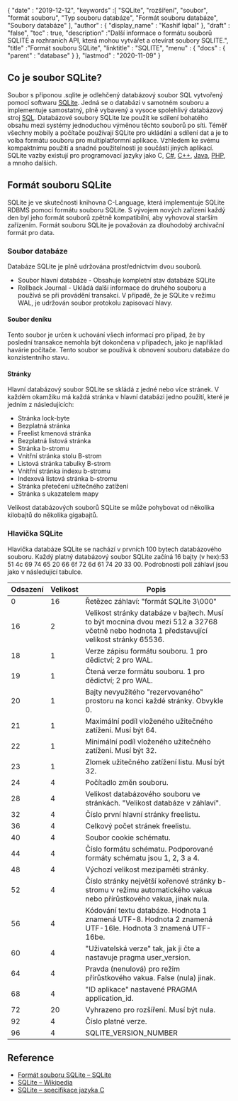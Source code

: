{
  "date" : "2019-12-12",
  "keywords" :[ "SQLite", "rozšíření", "soubor", "formát souboru", "Typ souboru databáze", "Formát souboru databáze", "Soubory databáze" ],
  "author" : {
    "display_name" : "Kashif Iqbal"
},
  "draft" : "false",
  "toc" : true,
  "description" :"Další informace o formátu souborů SQLITE a rozhraních API, která mohou vytvářet a otevírat soubory SQLITE.",
  "title" :"Formát souboru SQLite",
  "linktitle" : "SQLITE",
  "menu" : {
    "docs" : {
      "parent" : "database"
}
},
  "lastmod" : "2020-11-09"
}

## Co je soubor SQLite?

Soubor s příponou .sqlite je odlehčený databázový soubor SQL vytvořený pomocí softwaru [SQLite](https://www.sqlite.org/index.html). Jedná se o databázi v samotném souboru a implementuje samostatný, plně vybavený a vysoce spolehlivý databázový stroj [SQL](/cs/database/sql/). Databázové soubory SQLite lze použít ke sdílení bohatého obsahu mezi systémy jednoduchou výměnou těchto souborů po síti. Téměř všechny mobily a počítače používají SQLite pro ukládání a sdílení dat a je to volba formátu souboru pro multiplatformní aplikace. Vzhledem ke svému kompaktnímu použití a snadné použitelnosti je součástí jiných aplikací. SQLite vazby existují pro programovací jazyky jako C, [C#](/cs/programming/cs/), [C++](/cs/programming/cpp), [Java](/cs/programming/java/), [PHP](/cs/programming/php/ ), a mnoho dalších.

## Formát souboru SQLite

SQLite je ve skutečnosti knihovna C-Language, která implementuje SQLite RDBMS pomocí formátu souboru SQLite. S vývojem nových zařízení každý den byl jeho formát souborů zpětně kompatibilní, aby vyhovoval starším zařízením. Formát souboru SQLite je považován za dlouhodobý archivační formát pro data.

### Soubor databáze

Databáze SQLite je plně udržována prostřednictvím dvou souborů.
* Soubor hlavní databáze - Obsahuje kompletní stav databáze SQLite
* Rollback Journal - Ukládá další informace do druhého souboru a používá se při provádění transakcí. V případě, že je SQLite v režimu WAL, je udržován soubor protokolu zapisovací hlavy.

#### Soubor deníku

Tento soubor je určen k uchování všech informací pro případ, že by poslední transakce nemohla být dokončena v případech, jako je například havárie počítače. Tento soubor se používá k obnovení souboru databáze do konzistentního stavu.

#### Stránky

Hlavní databázový soubor SQLite se skládá z jedné nebo více stránek. V každém okamžiku má každá stránka v hlavní databázi jedno použití, které je jedním z následujících:

* Stránka lock-byte
* Bezplatná stránka
* Freelist kmenová stránka
* Bezplatná listová stránka
* Stránka b-stromu
* Vnitřní stránka stolu B-strom
* Listová stránka tabulky B-strom
* Vnitřní stránka indexu b-stromu
* Indexová listová stránka b-stromu
* Stránka přetečení užitečného zatížení
* Stránka s ukazatelem mapy

Velikost databázových souborů SQLite se může pohybovat od několika kilobajtů do několika gigabajtů.

### Hlavička SQLite

Hlavička databáze SQLite se nachází v prvních 100 bytech databázového souboru. Každý platný databázový soubor SQLite začíná 16 bajty (v hex):53 51 4c 69 74 65 20 66 6f 72 6d 61 74 20 33 00. Podrobnosti polí záhlaví jsou jako v následující tabulce.

|Odsazení|Velikost|Popis|
---|---|---|
|0|16|Řetězec záhlaví: "formát SQLite 3\000"|
|16|2|Velikost stránky databáze v bajtech. Musí to být mocnina dvou mezi 512 a 32768 včetně nebo hodnota 1 představující velikost stránky 65536.|
|18|1|Verze zápisu formátu souboru. 1 pro dědictví; 2 pro WAL.|
|19|1|Čtená verze formátu souboru. 1 pro dědictví; 2 pro WAL.|
|20|1|Bajty nevyužitého "rezervovaného" prostoru na konci každé stránky. Obvykle 0.|
|21|1|Maximální podíl vloženého užitečného zatížení. Musí být 64.|
|22|1|Minimální podíl vloženého užitečného zatížení. Musí být 32.|
|23|1|Zlomek užitečného zatížení listu. Musí být 32.|
|24|4|Počítadlo změn souboru.|
|28|4|Velikost databázového souboru ve stránkách. "Velikost databáze v záhlaví".|
|32|4|Číslo první hlavní stránky freelistu.|
|36|4|Celkový počet stránek freelistu.|
|40|4|Soubor cookie schématu.|
|44|4|Číslo formátu schématu. Podporované formáty schématu jsou 1, 2, 3 a 4.|
|48|4|Výchozí velikost mezipaměti stránky.|
|52|4|Číslo stránky největší kořenové stránky b-stromu v režimu automatického vakua nebo přírůstkového vakua, jinak nula.|
|56|4|Kódování textu databáze. Hodnota 1 znamená UTF-8. Hodnota 2 znamená UTF-16le. Hodnota 3 znamená UTF-16be.|
|60|4|"Uživatelská verze" tak, jak ji čte a nastavuje pragma user_version.|
|64|4|Pravda (nenulová) pro režim přírůstkového vakua. False (nula) jinak.|
|68|4|"ID aplikace" nastavené PRAGMA application_id.|
|72|20|Vyhrazeno pro rozšíření. Musí být nula.|
|92|4|Číslo platné verze.|
|96|4|SQLITE_VERSION_NUMBER|

## Reference ##

* [Formát souboru SQLite – SQLite](https://www.sqlite.org/fileformat2.html)
* [SQLite – Wikipedia](https://en.wikipedia.org/wiki/SQLite)
* [SQLite – specifikace jazyka C](https://www.sqlite.org/c3ref/intro.html)

